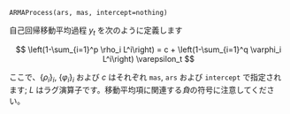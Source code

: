 ```
ARMAProcess(ars, mas, intercept=nothing)
```

自己回帰移動平均過程 $y_t$ を次のように定義します

$$
\left(1-\sum_{i=1}^p \rho_i L^i\right) = c + \left(1-\sum_{i=1}^q \varphi_i L^i\right) \varepsilon_t
$$

ここで、$\{\rho_i\}_i$, $\{\varphi_i\}_i$ および $c$ はそれぞれ `mas`, `ars` および `intercept` で指定されます; $L$ はラグ演算子です。移動平均項に関連する*負*の符号に注意してください。
